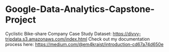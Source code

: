 # Google-Data-Analytics-Capstone-Project
Cyclistic Bike-share Company Case Study
Dataset: https://divvy-tripdata.s3.amazonaws.com/index.html
Check out my documentation process here: https://medium.com/@em4kraist/introduction-cd67a74d650e
